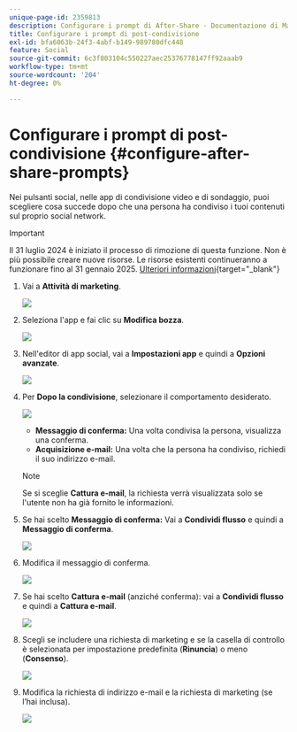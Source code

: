 ```yaml
---
unique-page-id: 2359813
description: Configurare i prompt di After-Share - Documentazione di Marketo - Documentazione del prodotto
title: Configurare i prompt di post-condivisione
exl-id: bfa6063b-24f3-4abf-b149-989780dfc448
feature: Social
source-git-commit: 6c3f803104c550227aec25376778147ff92aaab9
workflow-type: tm+mt
source-wordcount: '204'
ht-degree: 0%

---
```


# Configurare i prompt di post-condivisione {#configure-after-share-prompts}

Nei pulsanti social, nelle app di condivisione video e di sondaggio, puoi scegliere cosa succede dopo che una persona ha condiviso i tuoi contenuti sul proprio social network.

>[!IMPORTANT]
>
>Il 31 luglio 2024 è iniziato il processo di rimozione di questa funzione. Non è più possibile creare nuove risorse. Le risorse esistenti continueranno a funzionare fino al 31 gennaio 2025. [Ulteriori informazioni](https://nation.marketo.com/t5/employee-blogs/marketo-engage-social-features-deprecation/ba-p/351977){target="_blank"}

1. Vai a **Attività di marketing**.

   ![](assets/ma.png)

1. Seleziona l&#39;app e fai clic su **Modifica bozza**.

   ![](assets/image2015-4-21-12-3a1-3a11.png)

1. Nell&#39;editor di app social, vai a **Impostazioni app** e quindi a **Opzioni avanzate**.

   ![](assets/image2015-4-21-12-3a10-3a54.png)

1. Per **Dopo la condivisione**, selezionare il comportamento desiderato.

   ![](assets/image2015-4-21-12-3a18-3a32.png)

   * **Messaggio di conferma:** Una volta condivisa la persona, visualizza una conferma.
   * **Acquisizione e-mail:** Una volta che la persona ha condiviso, richiedi il suo indirizzo e-mail.

   >[!NOTE]
   >
   >Se si sceglie **Cattura e-mail**, la richiesta verrà visualizzata solo se l&#39;utente non ha già fornito le informazioni.

1. Se hai scelto **Messaggio di conferma:** Vai a **Condividi flusso** e quindi a **Messaggio di conferma**.

   ![](assets/image2015-4-21-12-3a26-3a10.png)

1. Modifica il messaggio di conferma.

   ![](assets/image2015-4-21-12-3a31-3a41.png)

1. Se hai scelto **Cattura e-mail** (anziché conferma): vai a **Condividi flusso** e quindi a **Cattura e-mail**.

   ![](assets/image2015-4-21-12-3a46-3a15.png)

1. Scegli se includere una richiesta di marketing e se la casella di controllo è selezionata per impostazione predefinita (**Rinuncia**) o meno (**Consenso**).

   ![](assets/image2015-4-21-12-3a48-3a51.png)

1. Modifica la richiesta di indirizzo e-mail e la richiesta di marketing (se l’hai inclusa).

   ![](assets/image2015-4-21-12-3a52-3a49.png)
